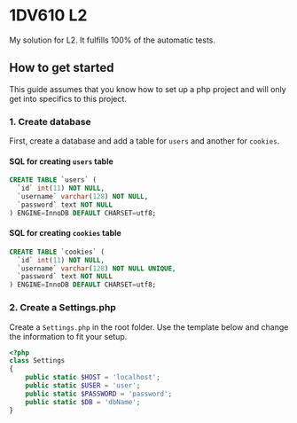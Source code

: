 # 1DV610 L2

My solution for L2. It fulfills 100% of the automatic tests.

## How to get started

This guide assumes that you know how to set up a php project and will only get into specifics to this project.

### 1. Create database

First, create a database and add a table for `users` and another for `cookies`.

#### SQL for creating `users` table

```SQL
CREATE TABLE `users` (
  `id` int(11) NOT NULL,
  `username` varchar(128) NOT NULL,
  `password` text NOT NULL
) ENGINE=InnoDB DEFAULT CHARSET=utf8;
```

#### SQL for creating `cookies` table

```SQL
CREATE TABLE `cookies` (
  `id` int(11) NOT NULL,
  `username` varchar(128) NOT NULL UNIQUE,
  `password` text NOT NULL
) ENGINE=InnoDB DEFAULT CHARSET=utf8;
```

### 2. Create a Settings.php

Create a `Settings.php` in the root folder. Use the template below and change the information to fit your setup.

```PHP
<?php
class Settings
{
    public static $HOST = 'localhost';
    public static $USER = 'user';
    public static $PASSWORD = 'password';
    public static $DB = 'dbName';
}
```
